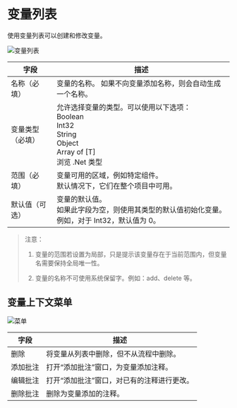 # 变量列表 
使用变量列表可以创建和修改变量。 

![变量列表](https://docimages.blob.core.chinacloudapi.cn/images/Studio/Variable/createdVariable.png)

|字段| 	描述| 
|---|---|
|名称（必填）| 	变量的名称。 如果不向变量添加名称，则会自动生成一个名称。 
|变量类型（必填）| 	允许选择变量的类型。可以使用以下选项：</br>Boolean</br>Int32</br>String</br>Object</br>Array of [T]</br>浏览 .Net 类型 |
|范围（必填）| 	变量可用的区域，例如特定组件。</br>默认情况下，它们在整个项目中可用。| 
|默认值（可选）| 	变量的默认值。  </br>如果此字段为空，则使用其类型的默认值初始化变量。例如，对于 Int32，默认值为 0。 |

>注意： 
>
>1. 变量的范围若设置为局部，只是提示该变量存在于当前范围内，但变量名需要保持全局唯一性。 
>
>2. 变量的名称不可使用系统保留字。例如：add、delete 等。 

## 变量上下文菜单 

![菜单](https://docimages.blob.core.chinacloudapi.cn/images/Studio/Variable/variablePanelMenu.png)

|字段| 	描述| 
|---|---| 
|删除 |	将变量从列表中删除，但不从流程中删除。| 
|添加批注| 	打开“添加批注”窗口，为变量添加注释。| 
|编辑批注 |	打开“添加批注”窗口，对已有的注释进行更改。| 
|删除批注| 	删除为变量添加的注释。| 

